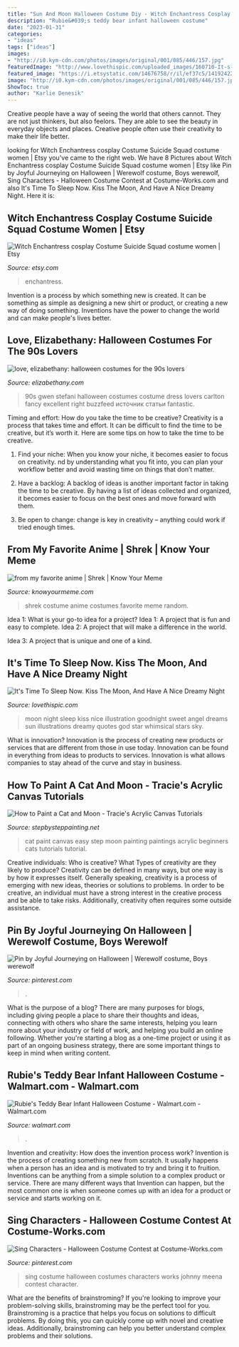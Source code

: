 ```yaml
---
title: "Sun And Moon Halloween Costume Diy - Witch Enchantress Cosplay Costume Suicide Squad Costume Women"
description: "Rubie&#039;s teddy bear infant halloween costume"
date: "2023-01-31"
categories:
- "ideas"
tags: ["ideas"]
images:
- "http://i0.kym-cdn.com/photos/images/original/001/085/446/157.jpg"
featuredImage: "http://www.lovethispic.com/uploaded_images/160710-It-s-Time-To-Sleep-Now.-Kiss-The-Moon-And-Have-A-Nice-Dreamy-Night....jpg"
featured_image: "https://i.etsystatic.com/14676758/r/il/ef37c5/1419242249/il_794xN.1419242249_5p2p.jpg"
image: "http://i0.kym-cdn.com/photos/images/original/001/085/446/157.jpg"
ShowToc: true
author: "Karlie Denesik"
---
```



Creative people have a way of seeing the world that others cannot. They are not just thinkers, but also feelors. They are able to see the beauty in everyday objects and places. Creative people often use their creativity to make their life better.

	

		
looking for Witch Enchantress cosplay Costume Suicide Squad costume women | Etsy you've came to the right web. We have 8 Pictures about Witch Enchantress cosplay Costume Suicide Squad costume women | Etsy like Pin by Joyful Journeying on Halloween | Werewolf costume, Boys werewolf, Sing Characters - Halloween Costume Contest at Costume-Works.com and also It&#039;s Time To Sleep Now. Kiss The Moon, And Have A Nice Dreamy Night. Here it is:
		
    
## Witch Enchantress Cosplay Costume Suicide Squad Costume Women | Etsy

<img loading=lazy src="https://i.etsystatic.com/14676758/r/il/ef37c5/1419242249/il_794xN.1419242249_5p2p.jpg" onerror="this.onerror=null;this.src='https://tse2.mm.bing.net/th?id=OIP.BRXQzZCyFr1KrgV0kqXTTgHaLH&amp;pid=15.1';" alt="Witch Enchantress cosplay Costume Suicide Squad costume women | Etsy">

_Source: etsy.com_

>enchantress. 

	

Invention is a process by which something new is created. It can be something as simple as designing a new shirt or product, or creating a new way of doing something. Inventions have the power to change the world and can make people's lives better.

    
## Love, Elizabethany: Halloween Costumes For The 90s Lovers

<img loading=lazy src="http://1.bp.blogspot.com/-qt5eYa_-fqE/UlQYQZQyiII/AAAAAAAAXRg/5asDOPPFJL0/s1600/90s+costume+gwen+stefani.jpg" onerror="this.onerror=null;this.src='https://tse4.mm.bing.net/th?id=OIP.l4UFEmfanCm7I1gHX7mFzAHaJ3&amp;pid=15.1';" alt="love, elizabethany: halloween costumes for the 90s lovers">

_Source: elizabethany.com_

>90s gwen stefani halloween costumes costume dress lovers carlton fancy excellent right buzzfeed источник статьи fantastic. 

	

Timing and effort: How do you take the time to be creative?
Creativity is a process that takes time and effort. It can be difficult to find the time to be creative, but it’s worth it. Here are some tips on how to take the time to be creative.
1. Find your niche: When you know your niche, it becomes easier to focus on creativity. nd by understanding what you fit into, you can plan your workflow better and avoid wasting time on things that don’t matter.

2. Have a backlog: A backlog of ideas is another important factor in taking the time to be creative. By having a list of ideas collected and organized, it becomes easier to focus on the best ones and move forward with them.

3. Be open to change: change is key in creativity – anything could work if tried enough times.

    
## From My Favorite Anime | Shrek | Know Your Meme

<img loading=lazy src="http://i0.kym-cdn.com/photos/images/original/001/085/446/157.jpg" onerror="this.onerror=null;this.src='https://tse4.mm.bing.net/th?id=OIP.GDWarRPBWbhsroe0J6G8mgHaN7&amp;pid=15.1';" alt="from my favorite anime | Shrek | Know Your Meme">

_Source: knowyourmeme.com_

>shrek costume anime costumes favorite meme random. 

	

Idea 1: What is your go-to idea for a project?
Idea 1: A project that is fun and easy to complete.
Idea 2: A project that will make a difference in the world.

Idea 3: A project that is unique and one of a kind.

    
## It&#039;s Time To Sleep Now. Kiss The Moon, And Have A Nice Dreamy Night

<img loading=lazy src="http://www.lovethispic.com/uploaded_images/160710-It-s-Time-To-Sleep-Now.-Kiss-The-Moon-And-Have-A-Nice-Dreamy-Night....jpg" onerror="this.onerror=null;this.src='https://tse1.mm.bing.net/th?id=OIP.jn8ETMXO9V60HeGBf0xusAAAAA&amp;pid=15.1';" alt="It&#039;s Time To Sleep Now. Kiss The Moon, And Have A Nice Dreamy Night">

_Source: lovethispic.com_

>moon night sleep kiss nice illustration goodnight sweet angel dreams sun illustrations dreamy quotes god star whimsical stars sky. 

	

What is innovation?
Innovation is the process of creating new products or services that are different from those in use today. Innovation can be found in everything from ideas to products to services. Innovation is what allows companies to stay ahead of the curve and stay in business.

    
## How To Paint A Cat And Moon - Tracie&#039;s Acrylic Canvas Tutorials

<img loading=lazy src="https://i0.wp.com/stepbysteppainting.net/wp-content/uploads/2017/09/Photo-Sep-28-2-53-48-PM.jpg?fit=796%2C640&amp;ssl=1" onerror="this.onerror=null;this.src='https://tse3.mm.bing.net/th?id=OIP.EXs5ZKqTqjiiuhv-aYK9-gHaF9&amp;pid=15.1';" alt="How to Paint a Cat and Moon - Tracie&#039;s Acrylic Canvas Tutorials">

_Source: stepbysteppainting.net_

>cat paint canvas easy step moon painting paintings acrylic beginners cats tutorials tutorial. 

	

Creative individuals: Who is creative? What Types of creativity are they likely to produce?
Creativity can be defined in many ways, but one way is by how it expresses itself. Generally speaking, creativity is a process of emerging with new ideas, theories or solutions to problems. In order to be creative, an individual must have a strong interest in the creative process and be able to take risks. Additionally, creativity often requires some outside assistance.

    
## Pin By Joyful Journeying On Halloween | Werewolf Costume, Boys Werewolf

<img loading=lazy src="https://i.pinimg.com/736x/a8/24/6e/a8246e1d79cfca54af7c7664b2750aec--halloween-costumes-for-boys-boy-costumes.jpg" onerror="this.onerror=null;this.src='https://tse4.mm.bing.net/th?id=OIP.46Z8HbRBYTuC9RZUNqlS-AHaLK&amp;pid=15.1';" alt="Pin by Joyful Journeying on Halloween | Werewolf costume, Boys werewolf">

_Source: pinterest.com_

>. 

	

What is the purpose of a blog?
There are many purposes for blogs, including giving people a place to share their thoughts and ideas, connecting with others who share the same interests, helping you learn more about your industry or field of work, and helping you build an online following. Whether you're starting a blog as a one-time project or using it as part of an ongoing business strategy, there are some important things to keep in mind when writing content.

    
## Rubie&#039;s Teddy Bear Infant Halloween Costume - Walmart.com - Walmart.com

<img loading=lazy src="https://i5.walmartimages.com/asr/1dbe22e5-aff7-4c66-aef7-8619afc88dd4.4aca548c9a8a0d6cd0027cc7fed9d476.jpeg" onerror="this.onerror=null;this.src='https://tse3.mm.bing.net/th?id=OIP.AqTW9w0KMwvFKNi3fIGJdAHaMA&amp;pid=15.1';" alt="Rubie&#039;s Teddy Bear Infant Halloween Costume - Walmart.com - Walmart.com">

_Source: walmart.com_

>. 

	

Invention and creativity: How does the invention process work?
Invention is the process of creating something new from scratch. It usually happens when a person has an idea and is motivated to try and bring it to fruition. Inventions can be anything from a simple solution to a complex product or service. There are many different ways that Invention can happen, but the most common one is when someone comes up with an idea for a product or service and starts working on it.

    
## Sing Characters - Halloween Costume Contest At Costume-Works.com

<img loading=lazy src="https://i.pinimg.com/736x/47/c1/d5/47c1d5f17651108f83c8305c438fed5d.jpg" onerror="this.onerror=null;this.src='https://tse2.mm.bing.net/th?id=OIP.G9-pjkQrojLiCJnfDRZ8eQHaHa&amp;pid=15.1';" alt="Sing Characters - Halloween Costume Contest at Costume-Works.com">

_Source: pinterest.com_

>sing costume halloween costumes characters works johnny meena contest character. 

	

What are the benefits of brainstroming?
If you're looking to improve your problem-solving skills, brainstroming may be the perfect tool for you. Brainstroming is a practice that helps you focus on solutions to difficult problems. By doing this, you can quickly come up with novel and creative ideas. Additionally, brainstroming can help you better understand complex problems and their solutions.

